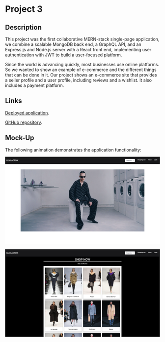 # Project 3

## Description

This project was the first collaborative MERN-stack single-page application, we combine a scalable MongoDB back end, a GraphQL API, and an Express.js and Node.js server with a React front end, implementing user authentication with JWT to build a user-focused platform. 

Since the world is advancing quickly, most businesses use online platforms. 
So we wanted to show an example of e-commerce and the different things that can be done in it.
Our project shows an e-commerce site that provides a seller profile and a user profile, including reviews and a wishlist.
It also includes a payment platform.


## Links

[Deployed application](https://facebook.github.io/create-react-app/docs/getting-started).

[GitHub repository](https://github.com/andresparraarze/project-3.git).

## Mock-Up

The following animation demonstrates the application functionality:

![Demonstration of the app](./images/image-1.png)

![Demonstration of the app](./images/image-2.png)